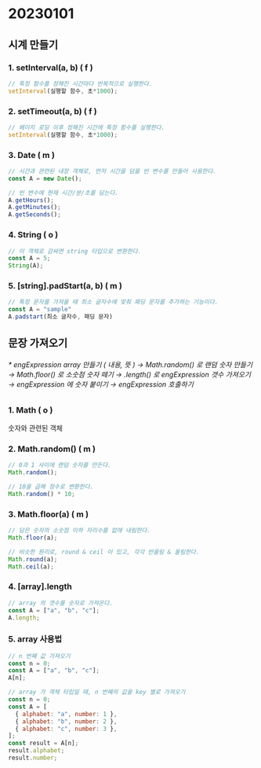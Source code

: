# 20230101

## 시계 만들기

### 1. setInterval(a, b) ( f )

```js
// 특정 함수를 정해진 시간마다 반복적으로 실행한다.
setInterval(실행할 함수, 초*1000);
```

### 2. setTimeout(a, b) ( f )

```js
// 페이지 로딩 이후 정해진 시간에 특정 함수를 실행한다.
setInterval(실행할 함수, 초*1000);
```

### 3. Date ( m )

```js
// 시간과 관련된 내장 객체로, 먼저 시간을 담을 빈 변수를 만들어 사용한다.
const A = new Date();

// 빈 변수에 현재 시간/분/초를 담는다.
A.getHours();
A.getMinutes();
A.getSeconds();
```

### 4. String ( o )

```js
// 이 객체로 감싸면 string 타입으로 변환한다.
const A = 5;
String(A);
```

### 5. [string].padStart(a, b) ( m )

```js
// 특정 문자를 가져올 때 최소 글자수에 맞춰 패딩 문자를 추가하는 기능이다.
const A = "sample"
A.padstart(최소 글자수, 패딩 문자)
```

## 문장 가져오기

###### \* engExpression array 만들기 ( 내용, 뜻 ) → Math.random() 로 랜덤 숫자 만들기 → Math.floor() 로 소숫점 숫자 떼기 → .length() 로 engExpression 갯수 가져오기 → engExpression 에 숫자 붙이기 → engExpression 호출하기

### 1. Math ( o )

숫자와 관련된 객체

### 2. Math.random() ( m )

```js
// 0과 1 사이에 랜덤 숫자를 만든다.
Math.random();

// 10을 곱해 정수로 변환한다.
Math.random() * 10;
```

### 3. Math.floor(a) ( m )

```js
// 담은 숫자의 소숫점 이하 자리수를 없애 내림한다.
Math.floor(a);

// 비슷한 원리로, round & ceil 이 있고, 각각 반올림 & 올림한다.
Math.round(a);
Math.ceil(a);
```

### 4. [array].length

```js
// array 의 갯수를 숫자로 가져온다.
const A = ["a", "b", "c"];
A.length;
```

### 5. array 사용법

```js
// n 번째 값 가져오기
const n = 0;
const A = ["a", "b", "c"];
A[n];

// array 가 객체 타입일 때, n 번째의 값을 key 별로 가져오기
const n = 0;
const A = [
  { alphabet: "a", number: 1 },
  { alphabet: "b", number: 2 },
  { alphabet: "c", number: 3 },
];
const result = A[n];
result.alphabet;
result.number;
```
